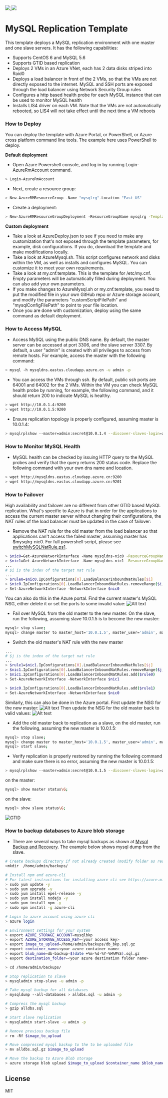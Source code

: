 <a href="https://portal.azure.cn/#create/Microsoft.Template/uri/https%3A%2F%2Fraw.githubusercontent.com%2Fdafoyiming%2Fazure-quick-start-china%2Fmaster%2Fmysql-replication%2Fazuredeploy.json" target="_blank">
    <img src="http://azuredeploy.net/deploybutton.png"/>
</a>
<a href="http://armviz.io/#/?load=https%3A%2F%2Fgithub.com%2Faryamo%2Fazurejson%2Fblob%2Fmaster%2Fmysql-replication%2Fazuredeploy.json" target="_blank">
  <img src="http://armviz.io/visualizebutton.png"/>
</a>

# MySQL Replication Template

This template deploys a MySQL replication environment with one master and one slave servers.  It has the following capabilities:

- Supports CentOS 6 and MySQL 5.6
- Supports GTID based replication
- Deploys 2 VMs in an Azure VNet, each has 2 data disks striped into Raid0
- Deploys a load balancer in front of the 2 VMs, so that the VMs are not directly exposed to the internet.  MySQL and SSH ports are exposed through the load balancer using Network Security Group rules
- Configures a http based health probe for each MySQL instance that can be used to monitor MySQL health
- Installs LIS4 driver on each VM. Note that the VMs are not automatically rebooted, so LIS4 will not take effect until the next time a VM reboots

### How to Deploy
You can deploy the template with Azure Portal, or PowerShell, or Azure cross platform command line tools.  The example here uses PowerShell to deploy.

**Default deployment**
* Open Azure Powershell console, and log in by running Login-AzureRmAccount command.
```sh
> Login-AzureRmAccount
```
* Next, create a resource group:
```sh
> New-AzureRMResourceGroup -Name "mysqlrg"-Location "East US"
```
* Create a deployment:
```sh
> New-AzureRMResourceGroupDeployment -ResourceGroupName mysqlrg -TemplateFile .\azuredeploy.json -TemplateParameterFile .\azuredeploy.parameters.json
```
**Custom deployment**
* Take a look at AzureDeploy.json to see if you need to make any customization that's not exposed through the template parameters, for example, disk configurations.  If you do, download the template and make modifications locally.
* Take a look at AzureMysql.sh.  This script configures network and disks within the VM, as well as installs and configures MySQL. You can customize it to meet your own requirements.
* Take a look at my.cnf.template.  This is the template for /etc/my.cnf.  Empty parameters will be automatically filled during deployment.  You can also add your own parameters.
* If you make changes to AzureMysql.sh or my.cnf.template, you need to put the modified file in your own GitHub repo or Azure storage account, and modify the parameters "customScriptFilePath" and "mysqlConfigFilePath" to point to your file location.
* Once you are done with customization, deploy using the same command as default deployment.

### How to Access MySQL
* Access MySQL using the public DNS name.  By default, the master server can be accessed at port 3306, and the slave server 3307.  By default, a user "admin" is created with all privileges to access from remote hosts. For example, access the master with the following command:
```sh
> mysql -h mysqldns.eastus.cloudapp.azure.cn -u admin -p
```
* You can access the VMs through ssh.  By default, public ssh ports are 64001 and 64002 for the 2 VMs. Within the VM you can check MySQL health probe by running, for example, the following command, and it should return 200 to indicate MySQL is healthy.
```sh
> wget http://10.0.1.4:9200
> wget http://10.0.1.5:9200
```
* Ensure replication topology is properly configured, assuming master is 10.0.1.4:
```sh
> mysqlrplshow --master=admin:secret@10.0.1.4 --discover-slaves-login=admin:secret
```

### How to Monitor MySQL Health
* MySQL health can be checked by issuing HTTP query to the MySQL probes and verify that the query returns 200 status code.  Replace the following command with your own dns name and location.
```sh
> wget http://mysqldns.eastus.cloudapp.azure.cn:9200
> wget http://mysqldns.eastus.cloudapp.azure.cn:9201
```

### How to Failover
High availability and failover are no different from other GTID based MySQL replication.  What's specific to Azure is that in order for the applications to access the current master server without changing their configurations, the NAT rules of the load balancer must be updated in the case of failover:
* Remove the NAT rule for the old master from the load balancer so that applications can't access the failed master, assuming master has $mysqlrg-nic0.  For full powershell script, please see [switchMySQLNatRule.ps1](/mysql-replication/switchMySQLNatRule.ps1).
```sh
> $nic0=Get-AzureNetworkInterface -Name mysqldns-nic0 -ResourceGroupName mysqlrg
> $nic1=Get-AzureNetworkInterface -Name mysqldns-nic1 -ResourceGroupName mysqlrg
...
# $i is the index of the target nat rule
...
> $rule0=$nic0.IpConfigurations[0].LoadBalancerInboundNatRules[$i]
> $nic0.IpConfigurations[0].LoadBalancerInboundNatRules.removeRange($i,1)
> Set-AzureNetworkInterface -NetworkInterface $nic0
```
You can also do this in the Azure portal. Find the current master's MySQL NSG, either delete it or set the ports to some invalid value:
![Alt text](/mysql-replication/screenshots/1removeOldMasterNSG.PNG?raw=true "Remove or update NSG of the old master")
* Fail over MySQL from the old master to the new master.  On the slave, run the following, assuming slave 10.0.1.5 is to become the new master:
```sh
mysql> stop slave;
mysql> change master to master_host='10.0.1.5', master_user='admin', master_password='secret', master_auto_position=1;
```
* Switch the old master's NAT rule with the new master
```sh
...
# $j is the index of the target nat rule
...
> $rule1=$nic1.IpConfigurations[0].LoadBalancerInboundNatRules[$j]
> $nic1.IpConfigurations[0].LoadBalancerInboundNatRules.removeRange($j,1)
> $nic1.IpConfigurations[0].LoadBalancerInboundNatRules.add($rule0)
> Set-AzureNetworkInterface -NetworkInterface $nic1

> $nic0.IpConfigurations[0].LoadBalancerInboundNatRules.add($rule1)
> Set-AzureNetworkInterface -NetworkInterface $nic0
```
Similarly, this can also be done in the Azure portal. First update the NSG for the new master:
![Alt text](/mysql-replication/screenshots/2updateSlaveNSG.PNG?raw=true "Update the NSG for the new master")
Then update the NSG for the old master back to valid values:
![Alt text](/mysql-replication/screenshots/3updateOldMasterToSlave.PNG?raw=true "Update the NSG for the old master")

* Add the old master back to replication as a slave, on the old master, run the following, assuming the new master is 10.0.1.5:
```sh
mysql> stop slave;
mysql> change master to master_host='10.0.1.5', master_user='admin', master_password='secret', master_auto_position=1;
mysql> start slave;
```
* Verify replication is properly restored by running the following command and make sure there is no error, assuming the new master is 10.0.1.5:
```sh
> mysqlrplshow --master=admin:secret@10.0.1.5 --discover-slaves-login=admin:secret
```
on the master:
```sh
mysql> show master status\G;
```
on the slave:
```sh
mysql> show slave status\G;
```
![GTID](assets/README-8842f.png)
### How to backup databases to Azure blob storage
* There are several ways to
take mysql backups as shown at <a href="https://dev.mysql.com/doc/refman/5.6/en/backup-and-recovery.html" >Mysql Backup and Recovery</a>. The example below shows mysql dump from the slave.
```sh
# Create backups directory if not already created (modify folder as required)
>mkdir  /home/admin/backups/

# Install npm and azure-cli
# For latest instructions for installing azure cli see https://azure.microsoft.com/en-in/documentation/articles/xplat-cli-install/. (sample commands below)
> sudo yum update -y
> sudo yum upgrade -y
> sudo yum install epel-release -y
> sudo yum install nodejs -y
> sudo yum install npm -y
> sudo npm install -g azure-cli

# Login to azure account using azure cli
> azure login

# Environment settings for your system
> export AZURE_STORAGE_ACCOUNT=mysqlbkp
> export AZURE_STORAGE_ACCESS_KEY=<your access key>
> export image_to_upload=/home/admin/backups/db_bkp.sql.gz
> export container_name=<your azure container name>
> export blob_name=db-backup-$(date +%m-%d-%Y-%H%M%S).sql.gz
> export destination_folder=<your azure destination folder name>

> cd /home/admin/backups/

# Stop replication to slave
> mysqladmin stop-slave -u admin -p

# Take mysql backup for all databases
> mysqldump --all-databases > alldbs.sql -u admin -p

# Compress the mysql backup
> gzip alldbs.sql

# Start slave replication
> mysqladmin start-slave -u admin -p

# Remove previous backup file
> rm -Rf $image_to_upload

# Move compressed mysql backup to the to be uploaded file
> mv alldbs.sql.gz $image_to_upload

# Move the backup to Azure Blob storage
> azure storage blob upload $image_to_upload $container_name $blob_name

```

License
----

MIT
